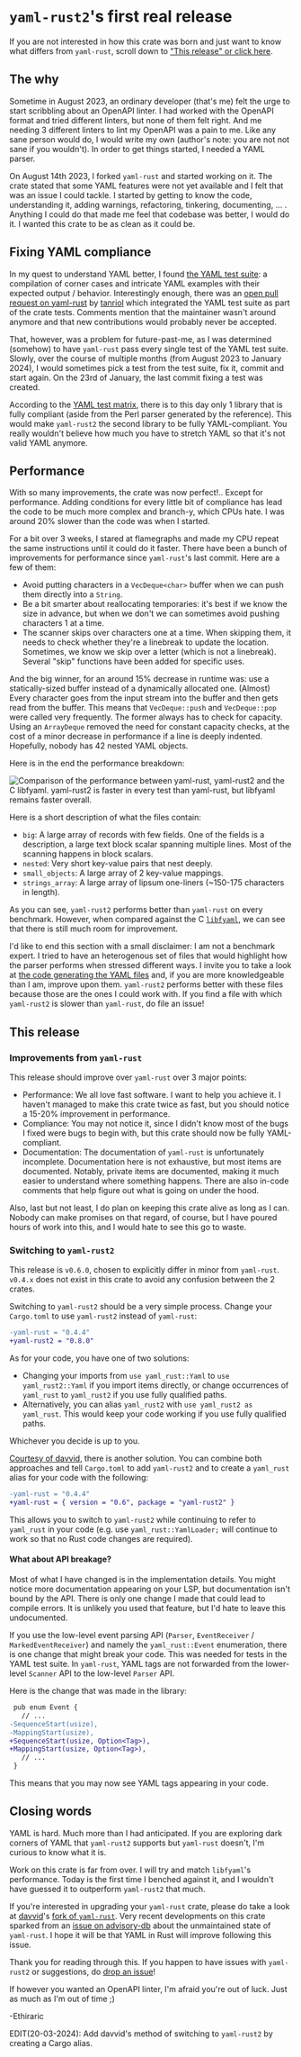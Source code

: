 # `yaml-rust2`'s first real release
If you are not interested in how this crate was born and just want to know what differs from `yaml-rust`, scroll down to
["This release" or click here](#this-release).

## The why
Sometime in August 2023, an ordinary developer (that's me) felt the urge to start scribbling about an OpenAPI linter. I
had worked with the OpenAPI format and tried different linters, but none of them felt right. And me needing 3 different
linters to lint my OpenAPI was a pain to me. Like any sane person would do, I would write my own (author's note: you are
not not sane if you wouldn't). In order to get things started, I needed a YAML parser.

On August 14th 2023, I forked `yaml-rust` and started working on it. The crate stated that some YAML features were not
yet available and I felt that was an issue I could tackle. I started by getting to know the code, understanding it,
adding warnings, refactoring, tinkering, documenting, ... . Anything I could do that made me feel that codebase was
better, I would do it. I wanted this crate to be as clean as it could be.

## Fixing YAML compliance
In my quest to understand YAML better, I found [the YAML test suite](https://github.com/yaml/yaml-test-suite/): a
compilation of corner cases and intricate YAML examples with their expected output / behavior. Interestingly enough,
there was an [open pull request on yaml-rust](https://github.com/chyh1990/yaml-rust/pull/187) by
[tanriol](https://github.com/tanriol) which integrated the YAML test suite as part of the crate tests. Comments mention
that the maintainer wasn't around anymore and that new contributions would probably never be accepted.

That, however, was a problem for future-past-me, as I was determined (somehow) to have `yaml-rust` pass every single
test of the YAML test suite. Slowly, over the course of multiple months (from August 2023 to January 2024), I would
sometimes pick a test from the test suite, fix it, commit and start again. On the 23rd of January, the last commit
fixing a test was created.

According to the [YAML test matrix](https://matrix.yaml.info/), there is to this day only 1 library that is fully
compliant (aside from the Perl parser generated by the reference). This would make `yaml-rust2` the second library to be
fully YAML-compliant. You really wouldn't believe how much you have to stretch YAML so that it's not valid YAML anymore.

## Performance
With so many improvements, the crate was now perfect!.. Except for performance. Adding conditions for every little bit
of compliance has lead the code to be much more complex and branch-y, which CPUs hate. I was around 20% slower than the
code was when I started.

For a bit over 3 weeks, I stared at flamegraphs and made my CPU repeat the same instructions until it could do it
faster. There have been a bunch of improvements for performance since `yaml-rust`'s last commit. Here are a few of them:

* Avoid putting characters in a `VecDeque<char>` buffer when we can push them directly into a `String`.
* Be a bit smarter about reallocating temporaries: it's best if we know the size in advance, but when we don't we can
  sometimes avoid pushing characters 1 at a time.
* The scanner skips over characters one at a time. When skipping them, it needs to check whether they're a linebreak to
  update the location. Sometimes, we know we skip over a letter (which is not a linebreak). Several "skip" functions
  have been added for specific uses.

And the big winner, for an around 15% decrease in runtime was: use a statically-sized buffer instead of a dynamically
allocated one. (Almost) Every character goes from the input stream into the buffer and then gets read from the buffer.
This means that `VecDeque::push` and `VecDeque::pop` were called very frequently. The former always has to check for
capacity. Using an `ArrayDeque` removed the need for constant capacity checks, at the cost of a minor decrease in
performance if a line is deeply indented. Hopefully, nobody has 42 nested YAML objects.

Here is in the end the performance breakdown:

![Comparison of the performance between `yaml-rust`, `yaml-rust2` and the C `libfyaml`. `yaml-rust2` is faster in every
test than `yaml-rust`, but `libfyaml` remains faster overall.](./img/benchmarks-v0.6.svg)

Here is a short description of what the files contain:

  * `big`: A large array of records with few fields. One of the fields is a description, a large text block scalar
    spanning multiple lines. Most of the scanning happens in block scalars.
  * `nested`: Very short key-value pairs that nest deeply.
  * `small_objects`: A large array of 2 key-value mappings.
  * `strings_array`: A large array of lipsum one-liners (~150-175 characters in length).

As you can see, `yaml-rust2` performs better than `yaml-rust` on every benchmark. However, when compared against the C
[`libfyaml`](https://github.com/pantoniou/libfyaml), we can see that there is still much room for improvement.

I'd like to end this section with a small disclaimer: I am not a benchmark expert. I tried to have an heterogenous set
of files that would highlight how the parser performs when stressed different ways. I invite you to take a look at [the
code generating the YAML files](https://github.com/Ethiraric/yaml-rust2/tree/master/tools/gen_large_yaml) and, if you
are more knowledgeable than I am, improve upon them. `yaml-rust2` performs better with these files because those are the
ones I could work with. If you find a file with which `yaml-rust2` is slower than `yaml-rust`, do file an issue!

## This release
### Improvements from `yaml-rust`
This release should improve over `yaml-rust` over 3 major points:

  * Performance: We all love fast software. I want to help you achieve it. I haven't managed to make this crate twice as
    fast, but you should notice a 15-20% improvement in performance.
  * Compliance: You may not notice it, since I didn't know most of the bugs I fixed were bugs to begin with, but this
    crate should now be fully YAML-compliant.
  * Documentation: The documentation of `yaml-rust` is unfortunately incomplete. Documentation here is not exhaustive,
    but most items are documented. Notably, private items are documented, making it much easier to understand where
    something happens. There are also in-code comments that help figure out what is going on under the hood.

Also, last but not least, I do plan on keeping this crate alive as long as I can. Nobody can make promises on that
regard, of course, but I have poured hours of work into this, and I would hate to see this go to waste.

### Switching to `yaml-rust2`
This release is `v0.6.0`, chosen to explicitly differ in minor from `yaml-rust`. `v0.4.x` does not exist in this crate
to avoid any confusion between the 2 crates.

Switching to `yaml-rust2` should be a very simple process. Change your `Cargo.toml` to use `yaml-rust2` instead of
`yaml-rust`:

```diff
-yaml-rust = "0.4.4"
+yaml-rust2 = "0.8.0"
```

As for your code, you have one of two solutions:

  * Changing your imports from `use yaml_rust::Yaml` to `use yaml_rust2::Yaml` if you import items directly, or change
    occurrences of `yaml_rust` to `yaml_rust2` if you use fully qualified paths.
  * Alternatively, you can alias `yaml_rust2` with `use yaml_rust2 as yaml_rust`. This would keep your code working if
    you use fully qualified paths.

Whichever you decide is up to you.

[Courtesy of davvid](https://github.com/chyh1990/yaml-rust/issues/160#issuecomment-2008931473), there is another
solution. You can combine both approaches and tell `Cargo.toml` to add `yaml-rust2` and to create a `yaml_rust` alias
for your code with the following:

```diff
-yaml-rust = "0.4.4"
+yaml-rust = { version = "0.6", package = "yaml-rust2" }
```

This allows you to switch to `yaml-rust2` while continuing to refer to `yaml_rust` in your code (e.g. use
`yaml_rust::YamlLoader;` will continue to work so that no Rust code changes are required).

#### What about API breakage?
Most of what I have changed is in the implementation details. You might notice more documentation appearing on your LSP,
but documentation isn't bound by the API. There is only one change I made that could lead to compile errors. It is
unlikely you used that feature, but I'd hate to leave this undocumented.

If you use the low-level event parsing API (`Parser`,
`EventReceiver` / `MarkedEventReceiver`) and namely the `yaml_rust::Event` enumeration, there is one change that might
break your code. This was needed for tests in the YAML test suite. In `yaml-rust`, YAML tags are not forwarded from the
lower-level `Scanner` API to the low-level `Parser` API.

Here is the change that was made in the library:

```diff
 pub enum Event {
   // ...
-SequenceStart(usize),
-MappingStart(usize),
+SequenceStart(usize, Option<Tag>),
+MappingStart(usize, Option<Tag>),
   // ...
 }
```

This means that you may now see YAML tags appearing in your code.

## Closing words
YAML is hard. Much more than I had anticipated. If you are exploring dark corners of YAML that `yaml-rust2` supports but
`yaml-rust` doesn't, I'm curious to know what it is.

Work on this crate is far from over. I will try and match `libfyaml`'s performance. Today is the first time I benched
against it, and I wouldn't have guessed it to outperform `yaml-rust2` that much.

If you're interested in upgrading your `yaml-rust` crate, please do take a look at [davvid](https://github.com/davvid)'s
[fork of `yaml-rust`](https://github.com/davvid/yaml-rust). Very recent developments on this crate sparked from an
[issue on advisory-db](https://github.com/rustsec/advisory-db/issues/1921) about the unmaintained state of `yaml-rust`.
I hope it will be that YAML in Rust will improve following this issue.

Thank you for reading through this. If you happen to have issues with `yaml-rust2` or suggestions, do [drop an
issue](https://github.com/Ethiraric/yaml-rust2/issues)!

If however you wanted an OpenAPI linter, I'm afraid you're out of luck. Just as much as I'm out of time ;)

-Ethiraric

EDIT(20-03-2024): Add davvid's method of switching to `yaml-rust2` by creating a Cargo alias.
